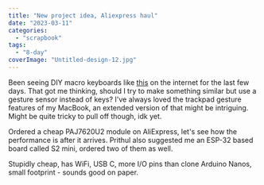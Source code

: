 ```yaml
---
title: "New project idea, Aliexpress haul"
date: "2023-03-11"
categories: 
  - "scrapbook"
tags: 
  - "8-day"
coverImage: "Untitled-design-12.jpg"
---
```

<!--more-->

Been seeing DIY macro keyboards like [this](https://www.hackster.io/ocr_lab/diy-mechanical-macro-keypad-ocreeb-76d00c) on the internet for the last few days. That got me thinking, should I try to make something similar but use a gesture sensor instead of keys? I've always loved the trackpad gesture features of my MacBook, an extended version of that might be intriguing. Might be quite tricky to pull off though, idk yet.

Ordered a cheap PAJ7620U2 module on AliExpress, let's see how the performance is after it arrives. Prithul also suggested me an ESP-32 based board called S2 mini, ordered two of them as well.

Stupidly cheap, has WiFi, USB C, more I/O pins than clone Arduino Nanos, small footprint - sounds good on paper.
